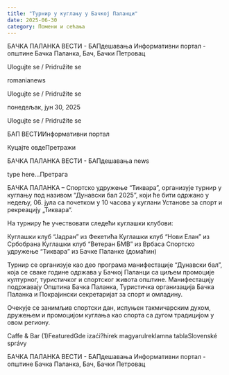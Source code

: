 ```yaml
---
title: "Турнир у куглању у Бачкој Паланци"
date: 2025-06-30
category: Помени и сећања
---
```


БАЧКА ПАЛАНКА ВЕСТИ - БАПдешавања Информативни портал - општине Бачка Паланка, Бач, Бачки Петровац

Ulogujte se / Pridružite se

romanianews

Ulogujte se / Pridružite se

понедељак, јун 30, 2025

Ulogujte se / Pridružite se

БАП ВЕСТИИнформативни портал

Куцајте овдеПретражи

БАЧКА ПАЛАНКА ВЕСТИ - БАПдешавања news

type here...Претрага

БАЧКА ПАЛАНКА – Спортско удружење “Тиквара”, организује турнир у куглању под називом “Дунавски бал 2025”, који ће бити одржано у недељу, 06. јула са почетком у 10 часова у куглани Установе за спорт и рекреацију „Тиквара“.

На турниру ће учествовати следећи куглашки клубови:

Куглашки клуб “Јадран” из Фекетића
Куглашки клуб “Нови Елан” из Србобрана
Куглашки клуб “Ветеран БМВ” из Врбаса
Спортско удружење “Тиквара” из Бачке Паланке (домаћин)

Турнир се организује као део програма манифестације “Дунавски бал”, која се сваке године одржава у Бачкој Паланци са циљем промоције културног, туристичког и спортског живота општине. Манифестацију подржавају Општина Бачка Паланка, Туристичка организација Бачка Паланка и Покрајински секретаријат за спорт и омладину.


Очекује се занимљив спортски дан, испуњен такмичарским духом, дружењем и промоцијом куглања као спорта са дугом традицијом у овом региону.

Caffe & Bar (1)FeaturedGde izaći?hírek magyarulreklamna tablaSlovenské správy

БАЧКА ПАЛАНКА ВЕСТИ - БАПдешавања Информативни портал - општине Бачка Паланка, Бач, Бачки Петровац
